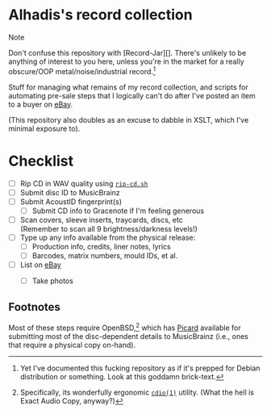 <!--*-tab-length:6;indent-tabs-mode:t;-*--------------- vim:set ts=6:-->

Alhadis's record collection
========================================================================

> [!NOTE]
> Don't confuse this repository with [Record-Jar][]. There's unlikely to
> be anything of interest to you here, unless you're in the market for a
> really obscure/OOP metal/noise/industrial record.[^1]

Stuff for managing what remains of my record collection, and scripts for
automating pre-sale steps that I logically can't do after I've posted an
item to a buyer on [eBay][].

(This repository also doubles as an excuse to dabble in XSLT, which I've
minimal exposure to).


Checklist
========================================================================

* [ ] Rip CD in WAV quality using [`rip-cd.sh`][]
* [ ] Submit disc ID to MusicBrainz
* [ ] Submit AcoustID fingerprint(s)
	* [ ] Submit CD info to Gracenote if I'm feeling generous
* [ ] Scan covers, sleeve inserts, traycards, discs, etc  
	(Remember to scan all 9 brightness/darkness levels!)
* [ ] Type up any info available from the physical release:
	* [ ] Production info, credits, liner notes, lyrics
	* [ ] Barcodes, matrix numbers, mould IDs, et al.
* [ ] List on [eBay][]
	* [ ] Take photos


Footnotes
------------------------------------------------------------------------
Most of these steps require OpenBSD,[^2] which has [Picard][] available
for submitting most of the disc-dependent details to MusicBrainz (i.e.,
ones that require a physical copy on-hand).

[^1]: Yet I've documented this fucking repository as if it's prepped for
	Debian distribution or something. Look at this goddamn brick-text.
[^2]:	Specifically, its wonderfully ergonomic [`cdio(1)`][] utility.
	(What the hell is Exact Audio Copy, anyway?)

<!-- Referenced links ------------------------------------------------->
[eBay]:        https://www.ebay.com/usr/alhadis
[Picard]:      https://musicbrainz.org/doc/Picard
[`cdio(1)`]:   https://man.openbsd.org/cdio.1
[`rip-cd.sh`]: ./rip-cd.sh
